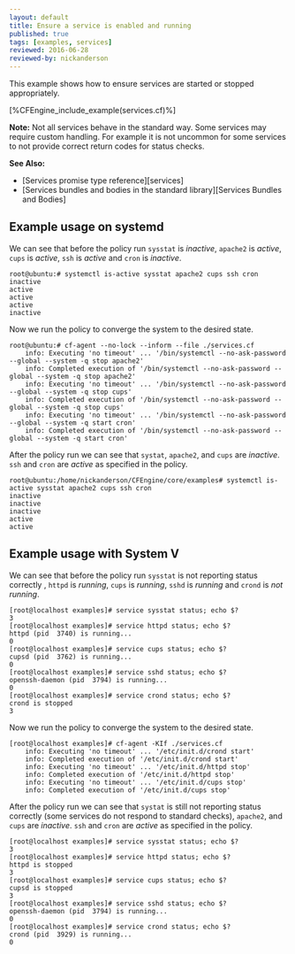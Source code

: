 ```yaml
---
layout: default
title: Ensure a service is enabled and running
published: true
tags: [examples, services]
reviewed: 2016-06-28
reviewed-by: nickanderson
---
```


This example shows how to ensure services are started or stopped appropriately.

[%CFEngine_include_example(services.cf)%]

**Note:** Not all services behave in the standard way. Some services may require
custom handling. For example it is not uncommon for some services to not provide
correct return codes for status checks.

**See Also:**

* [Services promise type reference][services]
* [Services bundles and bodies in the standard library][Services Bundles and Bodies]

## Example usage on systemd

We can see that before the policy run `sysstat` is *inactive*, `apache2` is
*active*, `cups` is *active*, `ssh` is *active* and `cron` is *inactive*.

```console
root@ubuntu:# systemctl is-active sysstat apache2 cups ssh cron
inactive
active
active
active
inactive
```

Now we run the policy to converge the system to the desired state.

```console
root@ubuntu:# cf-agent --no-lock --inform --file ./services.cf
    info: Executing 'no timeout' ... '/bin/systemctl --no-ask-password --global --system -q stop apache2'
    info: Completed execution of '/bin/systemctl --no-ask-password --global --system -q stop apache2'
    info: Executing 'no timeout' ... '/bin/systemctl --no-ask-password --global --system -q stop cups'
    info: Completed execution of '/bin/systemctl --no-ask-password --global --system -q stop cups'
    info: Executing 'no timeout' ... '/bin/systemctl --no-ask-password --global --system -q start cron'
    info: Completed execution of '/bin/systemctl --no-ask-password --global --system -q start cron'
```

After the policy run we can see that `systat`, `apache2`, and `cups` are
*inactive*. `ssh` and `cron` are *active* as specified in the policy.

```console
root@ubuntu:/home/nickanderson/CFEngine/core/examples# systemctl is-active sysstat apache2 cups ssh cron
inactive
inactive
inactive
active
active
```

## Example usage with System V

We can see that before the policy run `sysstat` is not reporting status
correctly , `httpd` is *running*, `cups` is *running*, `sshd` is *running* and
`crond` is *not running*.

```console
[root@localhost examples]# service sysstat status; echo $?
3
[root@localhost examples]# service httpd status; echo $?
httpd (pid  3740) is running...
0
[root@localhost examples]# service cups status; echo $?
cupsd (pid  3762) is running...
0
[root@localhost examples]# service sshd status; echo $?
openssh-daemon (pid  3794) is running...
0
[root@localhost examples]# service crond status; echo $?
crond is stopped
3
```

Now we run the policy to converge the system to the desired state.

```console
[root@localhost examples]# cf-agent -KIf ./services.cf
    info: Executing 'no timeout' ... '/etc/init.d/crond start'
    info: Completed execution of '/etc/init.d/crond start'
    info: Executing 'no timeout' ... '/etc/init.d/httpd stop'
    info: Completed execution of '/etc/init.d/httpd stop'
    info: Executing 'no timeout' ... '/etc/init.d/cups stop'
    info: Completed execution of '/etc/init.d/cups stop'
```

After the policy run we can see that `systat` is still not reporting status correctly (some services do not respond to standard checks), `apache2`, and `cups` are
*inactive*. `ssh` and `cron` are *active* as specified in the policy.


```console
[root@localhost examples]# service sysstat status; echo $?
3
[root@localhost examples]# service httpd status; echo $?
httpd is stopped
3
[root@localhost examples]# service cups status; echo $?
cupsd is stopped
3
[root@localhost examples]# service sshd status; echo $?
openssh-daemon (pid  3794) is running...
0
[root@localhost examples]# service crond status; echo $?
crond (pid  3929) is running...
0
```
